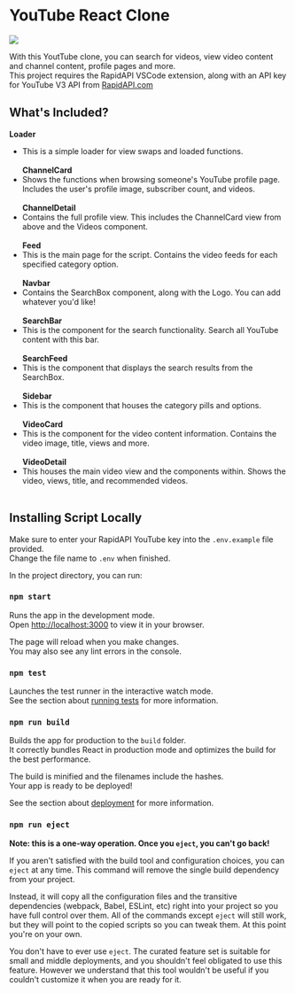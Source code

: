 # YouTube React Clone

<img src="https://i.ibb.co/qCh7nvF/youtube-clone.png">

With this YoutTube clone, you can search for videos, view video content and channel content, profile pages and more.<br>
This project requires the RapidAPI VSCode extension, along with an API key for YouTube V3 API from <a href="https://RapidAPI.com/">RapidAPI.com</a>

## What's Included?

<b>Loader</b><br>
- This is a simple loader for view swaps and loaded functions.<br><br>
<b>ChannelCard</b><br>
- Shows the functions when browsing someone's YouTube profile page. Includes the user's profile image, subscriber count, and videos.<br><br>
<b>ChannelDetail</b><br>
- Contains the full profile view. This includes the ChannelCard view from above and the Videos component.<br><br>
<b>Feed</b><br>
- This is the main page for the script. Contains the video feeds for each specified category option.<br><br>
<b>Navbar</b><br>
- Contains the SearchBox component, along with the Logo. You can add whatever you'd like!<br><br>
<b>SearchBar</b><br>
- This is the component for the search functionality. Search all YouTube content with this bar.<br><br>
<b>SearchFeed</b><br>
- This is the component that displays the search results from the SearchBox.<br><br>
<b>Sidebar</b><br>
- This is the component that houses the category pills and options.<br><br>
<b>VideoCard</b><br>
- This is the component for the video content information. Contains the video image, title, views and more.<br><br>
<b>VideoDetail</b><br>
- This houses the main video view and the components within. Shows the video, views, title, and recommended videos.<br><br>

## Installing Script Locally

Make sure to enter your RapidAPI YouTube key into the `.env.example` file provided.<br>
Change the file name to `.env` when finished.

In the project directory, you can run:

### `npm start`

Runs the app in the development mode.\
Open [http://localhost:3000](http://localhost:3000) to view it in your browser.

The page will reload when you make changes.\
You may also see any lint errors in the console.

### `npm test`

Launches the test runner in the interactive watch mode.\
See the section about [running tests](https://facebook.github.io/create-react-app/docs/running-tests) for more information.

### `npm run build`

Builds the app for production to the `build` folder.\
It correctly bundles React in production mode and optimizes the build for the best performance.

The build is minified and the filenames include the hashes.\
Your app is ready to be deployed!

See the section about [deployment](https://facebook.github.io/create-react-app/docs/deployment) for more information.

### `npm run eject`

**Note: this is a one-way operation. Once you `eject`, you can't go back!**

If you aren't satisfied with the build tool and configuration choices, you can `eject` at any time. This command will remove the single build dependency from your project.

Instead, it will copy all the configuration files and the transitive dependencies (webpack, Babel, ESLint, etc) right into your project so you have full control over them. All of the commands except `eject` will still work, but they will point to the copied scripts so you can tweak them. At this point you're on your own.

You don't have to ever use `eject`. The curated feature set is suitable for small and middle deployments, and you shouldn't feel obligated to use this feature. However we understand that this tool wouldn't be useful if you couldn't customize it when you are ready for it.
